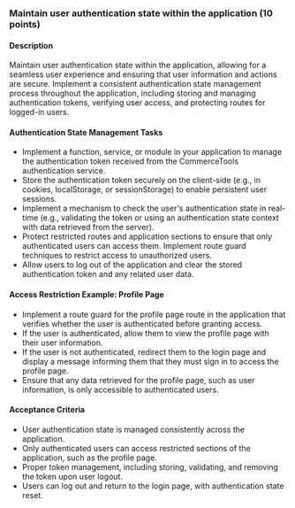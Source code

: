 ### Maintain user authentication state within the application (10 points)

#### Description
Maintain user authentication state within the application, allowing for a seamless user experience and ensuring that user information and actions are secure. Implement a consistent authentication state management process throughout the application, including storing and managing authentication tokens, verifying user access, and protecting routes for logged-in users.

#### Authentication State Management Tasks
- Implement a function, service, or module in your application to manage the authentication token received from the CommerceTools authentication service.
- Store the authentication token securely on the client-side (e.g., in cookies, localStorage, or sessionStorage) to enable persistent user sessions.
- Implement a mechanism to check the user's authentication state in real-time (e.g., validating the token or using an authentication state context with data retrieved from the server).
- Protect restricted routes and application sections to ensure that only authenticated users can access them. Implement route guard techniques to restrict access to unauthorized users.
- Allow users to log out of the application and clear the stored authentication token and any related user data.

#### Access Restriction Example: Profile Page
- Implement a route guard for the profile page route in the application that verifies whether the user is authenticated before granting access.
- If the user is authenticated, allow them to view the profile page with their user information.
- If the user is not authenticated, redirect them to the login page and display a message informing them that they must sign in to access the profile page.
- Ensure that any data retrieved for the profile page, such as user information, is only accessible to authenticated users.

#### Acceptance Criteria
- User authentication state is managed consistently across the application.
- Only authenticated users can access restricted sections of the application, such as the profile page.
- Proper token management, including storing, validating, and removing the token upon user logout.
- Users can log out and return to the login page, with authentication state reset.